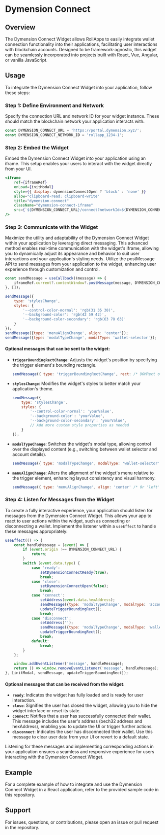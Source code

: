# Dymension Connect

## Overview
The Dymension Connect Widget allows RollApps to easily integrate wallet connection functionality into their applications, 
facilitating user interactions with blockchain accounts. 
Designed to be framework-agnostic, this widget can be seamlessly incorporated into projects built with React, Vue, Angular, or vanilla JavaScript.

## Usage
To integrate the Dymension Connect Widget into your application, follow these steps:

### Step 1: Define Environment and Network
Specify the connection URL and network ID for your widget instance. These should match the blockchain network your application interacts with.
```javascript
const DYMENSION_CONNECT_URL = 'https://portal.dymension.xyz/';
const DYMENSION_CONNECT_NETWORK_ID = 'rollapp_1234-1';
```

### Step 2: Embed the Widget
Embed the Dymension Connect Widget into your application using an iframe. This setup enables your users to interact with the widget directly from your UI.
```jsx
<iframe
    ref={iframeRef}
    onLoad={initModal}
    style={{ display: dymensionConnectOpen ? 'block' : 'none' }}
    allow="clipboard-read; clipboard-write"
    title="dymension-connect"
    className="dymension-connect-iframe"
    src={`${DYMENSION_CONNECT_URL}/connect?networkId=${DYMENSION_CONNECT_NETWORK_ID}`}
/>
```

### Step 3: Communicate with the Widget
Maximize the utility and adaptability of the Dymension Connect Widget within your application by leveraging direct messaging. 
This advanced method enables real-time communication with the widget's iframe, allowing you to dynamically adjust its appearance and behavior to suit user interactions and your application's styling needs. 
Utilize the postMessage API to send messages from your application to the widget, enhancing user experience through customization and control.
```javascript
const sendMessage = useCallback((message) => {
    iframeRef.current?.contentWindow?.postMessage(message, DYMENSION_CONNECT_URL);
}, []);

sendMessage({
    type: 'stylesChange',
    styles: {
        '--control-color-normal': 'rgb(31 35 30)',
        '--background-color': 'rgb(42 59 42)',
        '--background-color-secondary': 'rgb(63 78 63)'
    }
});
sendMessage({type: 'menuAlignChange', align: 'center'});
sendMessage({type: 'modalTypeChange', modalType: 'wallet-selector'});
```
#### Optional messages that can be sent to the widget:
- **`triggerBoundingRectChange`**: Adjusts the widget's position by specifying the trigger element's bounding rectangle.
    ```javascript
    sendMessage({ type: 'triggerBoundingRectChange', rect: /* DOMRect object */ });
    ```
- **`stylesChange`**: Modifies the widget's styles to better match your application's theme.
    ```javascript
    sendMessage({
        type: 'stylesChange',
        styles: {
            '--control-color-normal': 'yourValue',
            '--background-color': 'yourValue',
            '--background-color-secondary': 'yourValue',
            // Add more custom style properties as needed
        }
    });
    ```
- **`modalTypeChange`**: Switches the widget's modal type, allowing control over the displayed content (e.g., switching between wallet selector and account details).
    ```javascript
    sendMessage({ type: 'modalTypeChange', modalType: 'wallet-selector' /* Or 'account' */ });
    ```
- **`menuAlignChange`**: Alters the alignment of the widget's menu relative to the trigger element, enhancing layout consistency and visual harmony.
    ```javascript
    sendMessage({ type: 'menuAlignChange', align: 'center' /* Or 'left', 'right' */ });
    ```
  
### Step 4: Listen for Messages from the Widget
To create a fully interactive experience, your application should listen for messages from the Dymension Connect Widget. 
This allows your app to react to user actions within the widget, such as connecting or disconnecting a wallet. 
Implement the listener within a `useEffect` to handle these messages appropriately:
```javascript
useEffect(() => {
    const handleMessage = (event) => {
        if (event.origin !== DYMENSION_CONNECT_URL) {
            return;
        }
        switch (event.data.type) {
            case 'ready':
                setDymensionConnectReady(true);
                break;
            case 'close':
                setDymensionConnectOpen(false);
                break;
            case 'connect':
                setAddress(event.data.hexAddress);
                sendMessage({type: 'modalTypeChange', modalType: 'account'});
                updateTriggerBoundingRect();
                break;
            case 'disconnect':
                setAddress('');
                sendMessage({type: 'modalTypeChange', modalType: 'wallet-selector'});
                updateTriggerBoundingRect();
                break;
            default:
                break;
        }
    };

    window.addEventListener('message', handleMessage);
    return () => window.removeEventListener('message', handleMessage);
}, [initModal, sendMessage, updateTriggerBoundingRect]);
```
#### Optional messages that can be received from the widget:
- **`ready`**: Indicates the widget has fully loaded and is ready for user interaction.
- **`close`**: Signifies the user has closed the widget, allowing you to hide the widget interface or reset its state.
- **`connect`**: Notifies that a user has successfully connected their wallet. This message includes the user's address (bech32 address and hexAddress), enabling you to update the UI or trigger further actions.
- **`disconnect`**: Indicates the user has disconnected their wallet. Use this message to clear user data from your UI or revert to a default state.

Listening for these messages and implementing corresponding actions in your application ensures a seamless and responsive experience for users interacting with the Dymension Connect Widget.

## Example
For a complete example of how to integrate and use the Dymension Connect Widget in a React application, refer to the provided sample code in this repository.

## Support
For issues, questions, or contributions, please open an issue or pull request in the repository.
